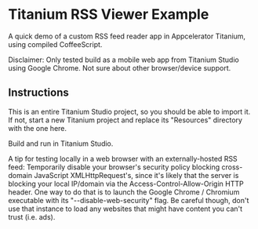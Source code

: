 # Titanium RSS Viewer Example #

A quick demo of a custom RSS feed reader app in Appcelerator Titanium, using compiled CoffeeScript.

Disclaimer: Only tested build as a mobile web app from Titanium Studio using Google Chrome. Not sure about other browser/device support.

## Instructions ##

This is an entire Titanium Studio project, so you should be able to import it.
If not, start a new Titanium project and replace its "Resources" directory with the one here.

Build and run in Titanium Studio.

A tip for testing locally in a web browser with an externally-hosted RSS feed:
Temporarily disable your browser's security policy blocking cross-domain JavaScript XMLHttpRequest's,
since it's likely that the server is blocking your local IP/domain via the Access-Control-Allow-Origin HTTP header.
One way to do that is to launch the Google Chrome / Chromium executable with its "--disable-web-security" flag.
Be careful though, don't use that instance to load any websites that might have content you can't trust (i.e. ads).
